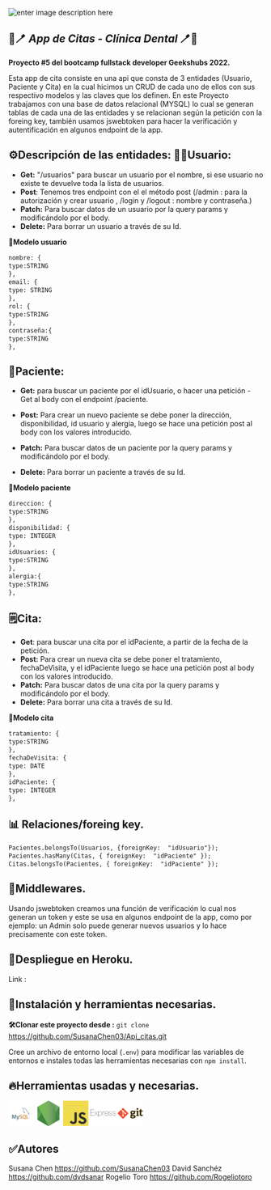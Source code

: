![enter image description here](https://img.freepik.com/vector-gratis/plantilla-diseno-logotipo-clinica-dental-simple_332233-310.jpg?size=626&ext=jpg)

🦷🪥 ***App de Citas - Clínica Dental*** 🪥🦷
-

**Proyecto #5 del bootcamp fullstack developer Geekshubs 2022.**

  Esta app de cita consiste en una api que consta de 3 entidades (Usuario, Paciente y Cita) en la cual hicimos un CRUD de cada uno de ellos con sus respectivo modelos y las claves que los definen. 
En este Proyecto trabajamos con una base de datos relacional (MYSQL) lo cual se generan tablas de cada una de las entidades y se relacionan según la petición con la foreing key, también usamos jswebtoken para hacer la verificación y autentificación en algunos endpoint de la app.


⚙️Descripción de las entidades:
👨‍💻Usuario:
- 
- **Get:**  "/usuarios" para buscar un usuario por el nombre, si ese usuario no existe te devuelve toda la lista de usuarios.
- **Post**: Tenemos tres endpoint con el el método post (/admin : para la autorización y crear usuario , /login y  /logout : nombre y contraseña.)
- **Patch:** Para buscar datos de un usuario por la query params y modificándolo por el body.
- **Delete:** Para borrar un usuario a través de su Id.

👀**Modelo usuario**

    nombre: {   
    type:STRING         
    }, 
    email: {
    type: STRING
    }, 
    rol: {
    type:STRING
    }, 
    contraseña:{
    type:STRING
    }, 

🙋Paciente:
-
- **Get:**  para buscar un paciente por el idUsuario, o hacer una petición  - Get al body con el endpoint /paciente.
- **Post:** Para crear un nuevo paciente se debe poner la dirección, disponibilidad, id usuario y alergia, luego se hace una petición post  al body con los valores introducido.
- **Patch:** Para buscar datos de un paciente por la query params y modificándolo por el body.

- **Delete:** Para borrar un paciente a través de su Id.

👀**Modelo paciente**

    direccion: {   
    type:STRING         
    }, 
    disponibilidad: {
    type: INTEGER
    }, 
    idUsuarios: {
    type:STRING
    }, 
    alergia:{
    type:STRING
    }, 

🗒️Cita:
-
- **Get**:  para buscar una cita por el idPaciente, a partir de la fecha de la petición.
- **Post:** Para crear un nueva cita se debe poner el tratamiento, fechaDeVisita, y el idPaciente luego se hace una petición post  al body con los valores introducido.
- **Patch:** Para buscar datos de una cita por la query params y modificándolo por el body.
- **Delete:** Para borrar una cita a través de su Id.

👀**Modelo  cita**

    tratamiento: {   
    type:STRING         
    }, 
    fechaDeVisita: {
    type: DATE
    }, 
    idPaciente: {
    type: INTEGER
    }, 

📊 Relaciones/foreing key.
-

    Pacientes.belongsTo(Usuarios, {foreignKey:  "idUsuario"});
    Pacientes.hasMany(Citas, { foreignKey:  "idPaciente" });
    Citas.belongsTo(Pacientes, { foreignKey:  "idPaciente" });
    
🔐Middlewares. 
-
Usando jswebtoken creamos una función de verificación lo cual nos generan un token y este se usa en algunos endpoint de la app, como por ejemplo: un Admin solo puede generar nuevos usuarios y lo hace precisamente con este token.


🚀Despliegue en Heroku.
-
Link :








🎯Instalación  y herramientas necesarias. 
-
**🛠️Clonar este proyecto desde :** 
`git clone`  https://github.com/SusanaChen03/Api_citas.git

Cree un archivo de entorno local (`.env`) para modificar las variables de entornos  e instales todas las herramientas necesarias con `npm install`.

**🔥Herramientas usadas y necesarias.**
-

 <code><img height="50" src="https://raw.githubusercontent.com/github/explore/80688e429a7d4ef2fca1e82350fe8e3517d3494d/topics/mysql/mysql.png"></code>  <code><img height="50" src="https://raw.githubusercontent.com/github/explore/80688e429a7d4ef2fca1e82350fe8e3517d3494d/topics/nodejs/nodejs.png"></code>  <code><img height="50" src="https://raw.githubusercontent.com/github/explore/80688e429a7d4ef2fca1e82350fe8e3517d3494d/topics/javascript/javascript.png"></code> <code><img height="50" src="https://raw.githubusercontent.com/github/explore/80688e429a7d4ef2fca1e82350fe8e3517d3494d/topics/express/express.png"></code> <code><img height="50" src="https://raw.githubusercontent.com/github/explore/80688e429a7d4ef2fca1e82350fe8e3517d3494d/topics/git/git.png"></code>

✅Autores 
-
Susana Chen https://github.com/SusanaChen03
David Sanchéz https://github.com/dvdsanar
Rogelio Toro https://github.com/Rogeliotoro